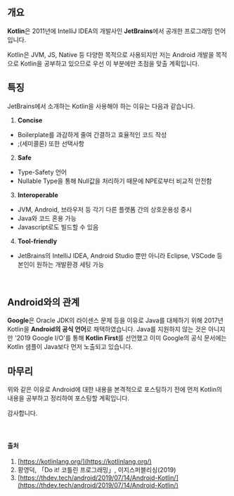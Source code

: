 ## 개요

**Kotlin**은 2011년에 IntelliJ IDEA의 개발사인 **JetBrains**에서 공개한 프로그래밍 언어입니다.

Kotlin은 JVM, JS, Native 등 다양한 목적으로 사용되지만
저는 Android 개발을 목적으로 Kotlin을 공부하고 있으므로 우선 이 부분에만 초점을 맞출 계획입니다.
<br>

## 특징

JetBrains에서 소개하는 Kotlin을 사용해야 하는 이유는 다음과 같습니다.

1. **Concise**
- Boilerplate를 과감하게 줄여 간결하고 효율적인 코드 작성
- ;(세미콜론) 또한 선택사항

2. **Safe**
- Type-Safety 언어
- Nullable Type을 통해 Null값을 처리하기 때문에 NPE로부터 비교적 안전함

3. **Interoperable**
- JVM, Android, 브라우저 등 각기 다른 플랫폼 간의 상호운용성 중시
- Java와 코드 혼용 가능
- Javascript로도 빌드할 수 있음
  
4. **Tool-friendly**
- JetBrains의 IntelliJ IDEA, Android Studio 뿐만 아니라 Eclipse, VSCode 등 본인이 원하는 개발환경 세팅 가능
<br>

## Android와의 관계

**Google**은 Oracle JDK의 라이센스 문제 등을 이유로 Java를 대체하기 위해 2017년 Kotlin을 **Android의 공식 언어**로 채택하였습니다.
Java를 지원하지 않는 것은 아니지만 '2019 Google I/O'를 통해 **Kotlin First**를 선언했고 이미 Google의 공식 문서에는 Kotlin 샘플이 Java보다 먼저 노출되고 있습니다.
<br>

## 마무리

위와 같은 이유로 Android에 대한 내용을 본격적으로 포스팅하기 전에
먼저 Kotlin의 내용을 공부하고 정리하여 포스팅할 계획입니다.

감사합니다.<br><br><br>


#### 출처

1. [https://kotlinlang.org/](https://kotlinlang.org/)
2. 황영덕, 「Do it! 코틀린 프로그래밍」, 이지스퍼블리싱(2019)
3. [https://thdev.tech/android/2019/07/14/Android-Kotlin/](https://thdev.tech/android/2019/07/14/Android-Kotlin/)
